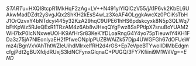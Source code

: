 $START$u+HXQI8tcpR1MkHqF2zAg+LV++N491ylYlQlCzV55/jA1P6vk2KbEL6UAkwMadDZdt2ySvgJQx2ShKH2kEsS4wLz3XoAF4OLggkAwcXz0PCiKsTbHJ1OrQzvxY4bNTdcyi445y32KzA29hqC9UPE61hHS6pdskcyxk8N5p3QLWq7bFtKpWz5RJeQExR1TRzAM4z6Ab8vJHxqQYgFwz8SsPPtlpX7snuBoYUAM2WH7lxP0IcNNxweUOHK9AfHrSr83KeK1fDLoaRngG4Y4yo75pTieuwIY4KH1FDa3z75jA7NlEonlyaEH2fPfweONplpPUZBWAiZk57Djp4UWGFGh67dOFUeWmz4/BgnVxVAhThtWZleUihdMIrxelfRH2d4rGS+Ep7eVpeBTYwoIlDIMbEdgmcfgjPdt2gBUXfdjdRUxjS3ldNCFynxGlqnaC+PUGQ/3FY7Kfiini9M1WiIVg==$END$